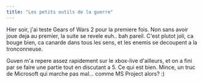 ```yaml
---
title: "Les petits outils de la guerre"
---
```


Hier soir, j'ai teste Gears of Wars 2 pour la premiere fois. Non sans avoir
joue deja au premier, la suite se revele euh.. bah pareil. C'est plutot joli,
ca bouge bien, ca canarde dans tous les sens, et les enemis se decoupent a la
tronconneuse.

Guven m'a repere assez rapidement sur le xbox-live d'ailleurs, et on a fini
par se faire une partie tout en discutant a 5. Ce qui est bien. Mince, un truc
de Microsoft qui marche pas mal... comme MS Project alors? :)

